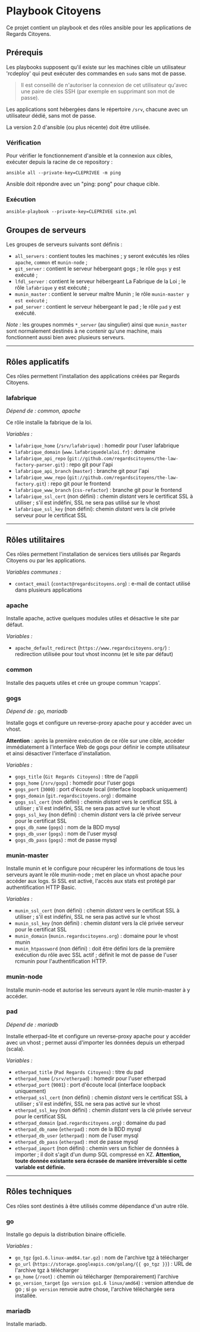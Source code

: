 # Playbook Citoyens

Ce projet contient un playbook et des rôles ansible pour les applications de Regards Citoyens.

## Prérequis

Les playbooks supposent qu'il existe sur les machines cible un utilisateur 'rcdeploy' qui peut exécuter des commandes en `sudo` sans mot de passe.

> Il est conseillé de n'autoriser la connexion de cet utilisateur qu'avec une paire de clés SSH (par exemple en supprimant son mot de passe).

Les applications sont hébergées dans le répertoire `/srv`, chacune avec un utilisateur dédié, sans mot de passe.

La version 2.0 d'ansible (ou plus récente) doit être utilisée.

### Vérification

Pour vérifier le fonctionnement d'ansible et la connexion aux cibles, exécuter depuis la racine de ce repository :

    ansible all --private-key=CLEPRIVEE -m ping

Ansible doit répondre avec un "ping: pong" pour chaque cible.

### Exécution

    ansible-playbook --private-key=CLEPRIVEE site.yml

## Groupes de serveurs

Les groupes de serveurs suivants sont définis :

* `all_servers` : contient toutes les machines ; y seront exécutés les rôles `apache`, `common` et `munin-node` ;
* `git_server` : contient le serveur hébergeant gogs ; le rôle `gogs` y est exécuté ;
* `lfdl_server` : contient le serveur hébergeant La Fabrique de la Loi ; le rôle `lafabrique` y est exécuté ;
* `munin_master` : contient le serveur maître Munin ; le rôle `munin-master y est exécuté` ;
* `pad_server` : contient le serveur hébergeant le pad ; le rôle `pad` y est exécuté.

*Note :* les groupes nommés `*_server` (au singulier) ainsi que `munin_master` sont normalement destinés à ne contenir qu'une machine, mais fonctionnent aussi bien avec plusieurs serveurs.

---

## Rôles applicatifs

Ces rôles permettent l'installation des applications créées par Regards Citoyens.

### lafabrique

*Dépend de : common, apache*

Ce rôle installe la fabrique de la loi.

*Variables :*

* `lafabrique_home` (`/srv/lafabrique`) : homedir pour l'user lafabrique
* `lafabrique_domain` (`www.lafabriquedelaloi.fr`) : domaine
* `lafabrique_api_repo` (`git://github.com/regardscitoyens/the-law-factory-parser.git`) : repo git pour l'api
* `lafabrique_api_branch` (`master`) : branche git pour l'api
* `lafabrique_www_repo` (`git://github.com/regardscitoyens/the-law-factory.git`) : repo git pour le frontend
* `lafabrique_www_branch` (`css-refactor`) : branche git pour le frontend
* `lafabrique_ssl_cert` (non défini) : chemin *distant* vers le certificat SSL à utiliser ; s'il est indéfini, SSL ne sera pas utilisé sur le vhost
* `lafabrique_ssl_key` (non défini): chemin *distant* vers la clé privée serveur pour le certificat SSL

---

## Rôles utilitaires

Ces rôles permettent l'installation de services tiers utilisés par Regards Citoyens ou par les applications.

*Variables communes :*

* `contact_email` (`contact@regardscitoyens.org`) : e-mail de contact utilisé dans plusieurs applications

### apache

Installe apache, active quelques modules utiles et désactive le site par défaut.

*Variables :*

* `apache_default_redirect` (`https://www.regardscitoyens.org/`) : redirection utilisée pour tout vhost inconnu (et le site par défaut)

### common

Installe des paquets utiles et crée un groupe commun 'rcapps'.

### gogs

*Dépend de : go, mariadb*

Installe gogs et configure un reverse-proxy apache pour y accéder avec un vhost.

**Attention** : après la première exécution de ce rôle sur une cible, accéder immédiatement à l'interface Web de gogs pour définir le compte utilisateur et ainsi désactiver l'interface d'installation.

*Variables :*

* `gogs_title` (`Git Regards Citoyens`) : titre de l'appli
* `gogs_home` (`/srv/gogs`) : homedir pour l'user gogs
* `gogs_port` (`3000`) : port d'écoute local (interface loopback uniquement)
* `gogs_domain` (`git.regardscitoyens.org`) : domaine
* `gogs_ssl_cert` (non défini) : chemin *distant* vers le certificat SSL à utiliser ; s'il est indéfini, SSL ne sera pas activé sur le vhost
* `gogs_ssl_key` (non défini) : chemin *distant* vers la clé privée serveur pour le certificat SSL
* `gogs_db_name` (`gogs`) : nom de la BDD mysql
* `gogs_db_user` (`gogs`) : nom de l'user mysql
* `gogs_db_pass` (`gogs`) : mot de passe mysql

### munin-master

Installe munin et le configure pour récupérer les informations de tous les serveurs ayant le rôle munin-node ; met en place un vhost apache pour accéder aux logs.  Si SSL est activé, l'accès aux stats est protégé par authentification HTTP Basic.

*Variables :*

* `munin_ssl_cert` (non défini) : chemin *distant* vers le certificat SSL à utiliser ; s'il est indéfini, SSL ne sera pas activé sur le vhost
* `munin_ssl_key` (non défini) : chemin *distant* vers la clé privée serveur pour le certificat SSL
* `munin_domain` (`munin.regardscitoyens.org`) : domaine pour le vhost munin
* `munin_htpassword` (non défini) : doit être défini lors de la première exécution du rôle avec SSL actif ; définit le mot de passe de l'user rcmunin pour l'authentification HTTP.

### munin-node

Installe munin-node et autorise les serveurs ayant le rôle munin-master à y accéder.

### pad

*Dépend de : mariadb*

Installe etherpad-lite et configure un reverse-proxy apache pour y accéder avec un vhost ; permet aussi d'importer les données depuis un etherpad (scala).

*Variables :*

* `etherpad_title` (`Pad Regards Citoyens`) : titre du pad
* `etherpad_home` (`/srv/etherpad`) : homedir pour l'user etherpad
* `etherpad_port` (`9001`) : port d'écoute local (interface loopback uniquement)
* `etherpad_ssl_cert` (non défini) : chemin *distant* vers le certificat SSL à utiliser ; s'il est indéfini, SSL ne sera pas activé sur le vhost
* `etherpad_ssl_key` (non défini) : chemin *distant* vers la clé privée serveur pour le certificat SSL
* `etherpad_domain` (`pad.regardscitoyens.org`) : domaine du pad
* `etherpad_db_name` (`etherpad`) : nom de la BDD mysql
* `etherpad_db_user` (`etherpad`) : nom de l'user mysql
* `etherpad_db_pass` (`etherpad`) : mot de passe mysql
* `etherpad_import` (non défini) : chemin vers un fichier de données à importer ; il doit s'agit d'un dump SQL compressé en XZ. **Attention, toute donnée existante sera écrasée de manière irréversible si cette variable est définie.**

---

## Rôles techniques

Ces rôles sont destinés à être utilisés comme dépendance d'un autre rôle.

### go

Installe go depuis la distribution binaire officielle.

*Variables :*

* `go_tgz` (`go1.6.linux-amd64.tar.gz`) : nom de l'archive tgz à télécharger
* `go_url` (`https://storage.googleapis.com/golang/{{ go_tgz }}`) : URL de l'archive tgz à télécharger
* `go_home` (`/root`) : chemin où télécharger (temporairement) l'archive
* `go_version_target` (`go version go1.6 linux/amd64`) : version attendue de go ; si `go version` renvoie autre chose, l'archive téléchargée sera installée.

### mariadb

Installe mariadb.
